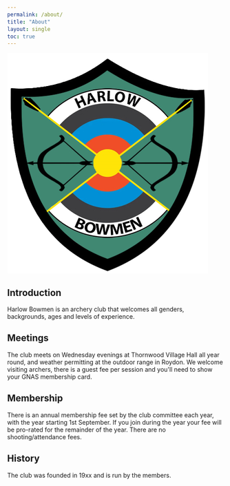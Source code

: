 ```yaml
---
permalink: /about/
title: "About"
layout: single
toc: true
---
```


![Harlow Bowmen Logo](/assets/images/HBLogoT.png)

## Introduction
Harlow Bowmen is an archery club that welcomes all genders, backgrounds, ages and levels of experience.  

## Meetings
The club meets on Wednesday evenings at Thornwood Village Hall all year round, and weather permitting at the outdoor range in Roydon.  We welcome visiting archers, there is a guest fee per session and you'll need to show your GNAS membership card.

## Membership
There is an annual membership fee set by the club committee each year, with the year starting 1st September.  If you join during the year your fee will be pro-rated for the remainder of the year.  There are no shooting/attendance fees.

## History
The club was founded in 19xx and is run by the members.
